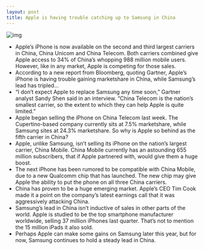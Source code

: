 ```yaml
---
layout: post
title: Apple is having trouble catching up to Samsung in China
---
```

![img](http://media.idownloadblog.com/wp-content/uploads/2012/03/china-iphone.jpeg)
* Apple’s iPhone is now available on the second and third largest carriers in China, China Unicom and China Telecom. Both carriers combined give Apple access to 34% of China’s whopping 988 million mobile users. However, like in any market, Apple is competing for those sales.
* According to a new report from Bloomberg, quoting Gartner, Apple’s iPhone is having trouble gaining marketshare in China, while Samsung’s lead has tripled…
* “I don’t expect Apple to replace Samsung any time soon,” Gartner analyst Sandy Shen said in an interview. “China Telecom is the nation’s smallest carrier, so the extent to which they can help Apple is quite limited.”
* Apple began selling the iPhone on China Telecom last week. The Cupertino-based company currently sits at 7.5% marketshare, while Samsung sites at 24.3% marketshare. So why is Apple so behind as the fifth carrier in China?
* Apple, unlike Samsung, isn’t selling its iPhone on the nation’s largest carrier, China Mobile. China Mobile currently has an astounding 655 million subscribers, that if Apple partnered with, would give them a huge boost.
* The next iPhone has been rumored to be compatible with China Mobile, due to a new Qualcomm chip that has launched. The new chip may give Apple the ability to put the phone on all three China carriers.
* China has proven to be a huge emerging market. Apple’s CEO Tim Cook made it a point on the company’s latest earnings call that it was aggressively attacking China.
* Samsung’s lead in China isn’t inductive of sales in other parts of the world. Apple is studied to be the top smartphone manufacturer worldwide, selling 37 million iPhones last quarter. That’s not to mention the 15 million iPads it also sold.
* Perhaps Apple can make some gains on Samsung later this year, but for now, Samsung continues to hold a steady lead in China.

